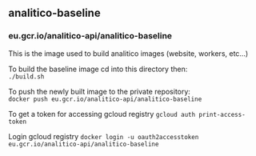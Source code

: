 
## analitico-baseline
### eu.gcr.io/analitico-api/analitico-baseline

This is the image used to build analitico images (website, workers, etc...)

To build the baseline image cd into this directory then:  
`./build.sh`

To push the newly built image to the private repository:  
`docker push eu.gcr.io/analitico-api/analitico-baseline`

To get a token for accessing gcloud registry
`gcloud auth print-access-token`

Login gcloud registry
`docker login -u oauth2accesstoken eu.gcr.io/analitico-api/analitico-baseline`